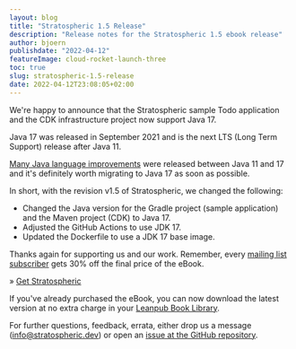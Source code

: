 ```yaml
---
layout: blog
title: "Stratospheric 1.5 Release"
description: "Release notes for the Stratospheric 1.5 ebook release"
author: bjoern
publishdate: "2022-04-12"
featureImage: cloud-rocket-launch-three
toc: true
slug: stratospheric-1.5-release
date: 2022-04-12T23:08:05+02:00
---
```


We're happy to announce that the Stratospheric sample Todo application and the CDK infrastructure project now support Java 17.

Java 17 was released in September 2021 and is the next LTS (Long Term Support) release after Java 11.

[Many Java language improvements](https://dzone.com/articles/whats-new-between-java-11-and-java-17) were released between Java 11 and 17 and it's definitely worth migrating to Java 17 as soon as possible.

In short, with the revision v1.5 of Stratospheric, we changed the following:

- Changed the Java version for the Gradle project (sample application) and the Maven project (CDK) to Java 17.
- Adjusted the GitHub Actions to use JDK 17.
- Updated the Dockerfile to use a JDK 17 base image.

Thanks again for supporting us and our work. Remember, every [mailing list subscriber](/#mailing-list) gets 30% off the final price of the eBook.

» [Get Stratospheric](https://leanpub.com/stratospheric)

If you've already purchased the eBook, you can now download the latest version at no extra charge in your [Leanpub Book Library](https://leanpub.com/user_dashboard/library).

For further questions, feedback, errata, either drop us a message (info@stratospheric.dev) or open an [issue at the GitHub repository](https://github.com/stratospheric-dev/stratospheric/issues).
